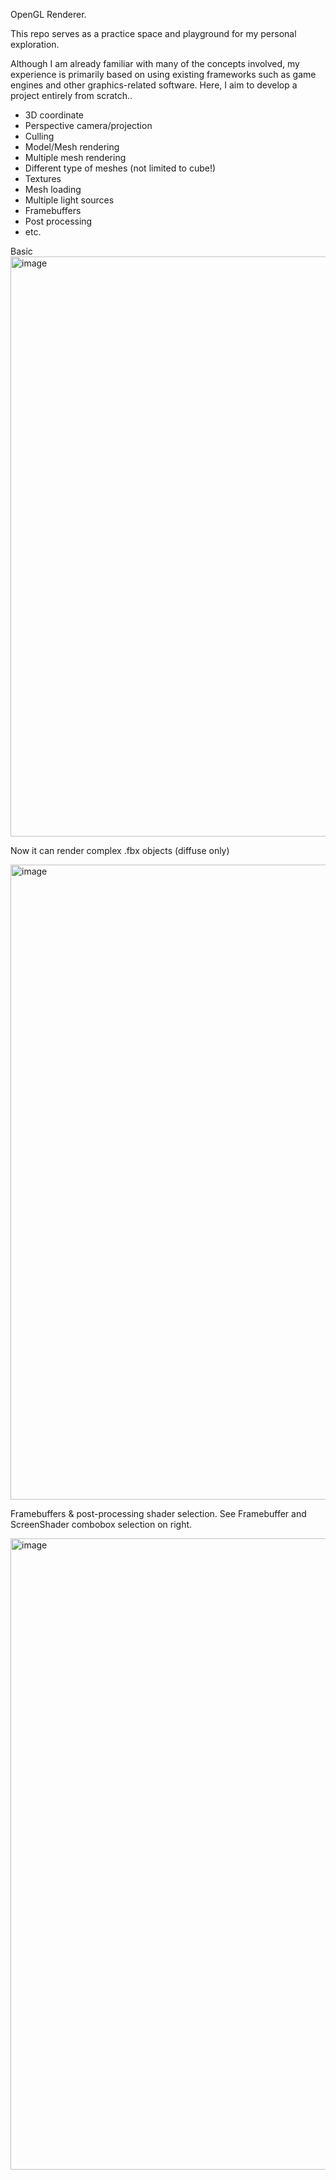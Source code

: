 
OpenGL Renderer.

This repo serves as a practice space and playground for my personal exploration.

Although I am already familiar with many of the concepts involved, my experience is primarily based on using existing frameworks such as game engines and other graphics-related software. Here, I aim to develop a project entirely from scratch..


* 3D coordinate
* Perspective camera/projection
* Culling
* Model/Mesh rendering
* Multiple mesh rendering
* Different type of meshes (not limited to cube!)
* Textures
* Mesh loading
* Multiple light sources
* Framebuffers
* Post processing
* etc.




Basic
<img width="928" alt="image" src="https://github.com/yunusyurtturk/opengl-renderer/assets/3541564/48d94c3d-2eae-453a-b23d-c474f9ecb8ea">


Now it can render complex .fbx objects (diffuse only)

<img width="1016" alt="image" src="https://github.com/yunusyurtturk/opengl-renderer/assets/3541564/093e6d28-5636-4439-8c03-acbb0c8f9f95">


Framebuffers & post-processing shader selection. See Framebuffer and ScreenShader combobox selection on right.

<img width="1010" alt="image" src="https://github.com/yunusyurtturk/opengl-renderer/assets/3541564/4d292cfb-d8b2-427a-a1bb-10a33eb86ee9">
